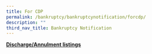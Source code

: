```yaml
---
title: For CDP
permalink: /bankruptcy/bankruptcynotification/forcdp/
description: ""
third_nav_title: Bankruptcy Notification
---
```

<u><b>Discharge/Annulment listings</b></u><br>
